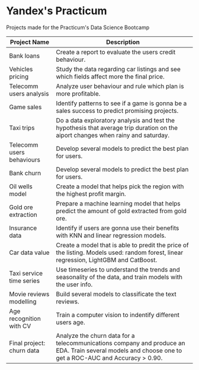 # Yandex's Practicum
Projects made for the Practicum's Data Science Bootcamp

| Project Name              | Description                                                                                                                                           |
|---------------------------|-------------------------------------------------------------------------------------------------------------------------------------------------------|
| Bank loans                | Create a report to evaluate the users credit behaviour.                                                                                               |
| Vehicles pricing          | Study the data regarding car listings and see which fields affect more the final price.                                                               |
| Telecomm users analysis   | Analyze user behaviour and rule which plan is more profitable.                                                                                        |
| Game sales                | Identify patterns to see if a game is gonna be a sales success to predict promising projects.                                                         |
| Taxi trips                | Do a data exploratory analysis and test the hypothesis that average trip duration on the aiport changes when rainy and saturday.                      |
| Telecomm users behaviours | Develop several models to predict the best plan for users.                                                                                            |
| Bank churn                | Develop several models to predict the best plan for users.                                                                                            |
| Oil wells model           | Create a model that helps pick the region with the highest profit margin.                                                                             |
| Gold ore extraction       | Prepare a machine learning model that helps predict the amount of gold extracted from gold ore.                                                       |
| Insurance data            | Identify if users are gonna use their benefits with KNN and linear regression models.                                                                 |
| Car data value            | Create a model that is able to predit the price of the listing. Models used: random forest, linear regression, LightGBM and CatBoost.                 |
| Taxi service time series  | Use timeseries to understand the trends and seasonality of the data, and train models with the user info.                                             |
| Movie reviews modelling   | Build several models to classificate the text reviews.                                                                                                |
| Age recognition with CV   | Train a computer vision to indentify different users age.                                                                                             |
| Final project: churn data | Analyze the churn data for a telecommunications company and produce an EDA. Train several models and choose one to get a ROC-AUC and Accuracy > 0.90. |
